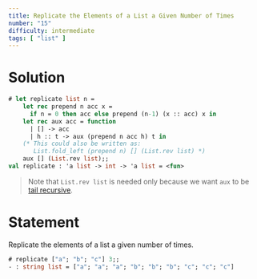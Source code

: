 ```yaml
---
title: Replicate the Elements of a List a Given Number of Times
number: "15"
difficulty: intermediate
tags: [ "list" ]
---
```


# Solution

```ocaml
# let replicate list n =
    let rec prepend n acc x =
      if n = 0 then acc else prepend (n-1) (x :: acc) x in
    let rec aux acc = function
      | [] -> acc
      | h :: t -> aux (prepend n acc h) t in
    (* This could also be written as:
       List.fold_left (prepend n) [] (List.rev list) *)
    aux [] (List.rev list);;
val replicate : 'a list -> int -> 'a list = <fun>
```

> Note that `List.rev list` is needed only because we want `aux` to be
> [tail recursive](http://en.wikipedia.org/wiki/Tail_call).

# Statement

Replicate the elements of a list a given number of times.

```ocaml
# replicate ["a"; "b"; "c"] 3;;
- : string list = ["a"; "a"; "a"; "b"; "b"; "b"; "c"; "c"; "c"]
```

